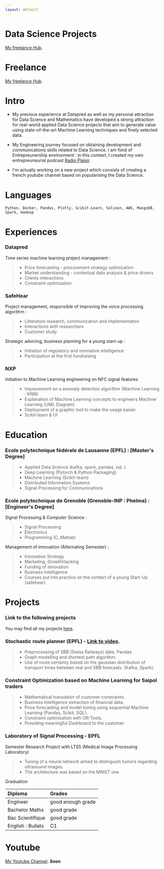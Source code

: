 ```yaml
---
layout: default
---
```


# Data Science Projects

[My freelance Hub](./projects.html).

# Freelance

[My freelance Hub](./freelance.html).

# Intro

- My previous experience at Datapred as well as my personal attraction for Data Science and Mathematics have developed a strong attraction for real-world applied Data Science projects that aim to generate value using state-of-the-art Machine Learning techniques and finely selected data.

- My Engineering journey focused on obtaining development and communications skills related to Data Science. I am fond of Entrepreunership environment : in this context, I created my own entrepreuneurial podcast [Radio Plaisir](https://www.youtube.com/channel/UCMYQsRyZQ1tSosW9qF9N4zg).

- I'm actually working on a new project which consists of creating a french youtube channel based on popularising the Data Science.

# Languages

```
Python, Docker, Pandas, Plotly, Scikit-Learn, Selinon, AWS, MangoDB, Spark, Hadoop
```

# Experiences

### Datapred

Time series machine learning project management :

> * Price forecasting - procurement strategy optimization
> * Market understanding - contextual data analysis & price drivers
> * Clients interactions
> * Constraint optimization

### SafeHear

Project management, responsible of improving the voice processing algorithm :

> * Litterature research, communication and implementation
> * Interactions with researchers
> * Customer study

Strategic advicing, business planning for a young start-up :

> * Initiation of regulatory and normative intelligence
> * Participation at the first fundraising

### NXP

Initiation to Machine Learning engineering on NFC signal features

> * Improvement on a anomaly detection algorithm (Machine Learning : KNN)
> * Explanation of Machine Learning concepts to engineers Machine Learning (UML Diagram)
> * Deployment of a graphic tool to make the usage easier.
> * Scikit-learn & UI

# Education

### Ecole polytechnique fédérale de Lausanne (EPFL) : [Master's Degree]

> * Applied Data Science (kafka, spark, pandas, sql..)
> * Deep Learning (Pytorch & Python Packaging)
> * Machine Learning (Scikit-learn)
> * Distributed Information Systems
> * Signal Processing for Communications

### Ecole polytechnique de Grenoble (Grenoble-INP : Phelma) : [Engineer's Degree]

Signal Processing & Computer Science :

> * Signal Processing
> * Electronics
> * Programming (C, Matlab)

Management of innovation (Alternating Semester) :

> * Innovation Strategy
> * Marketing, GrowthHacking
> * Funding of innovation
> * Business Intelligence
> * Courses put into practice on the context of a young Start-Up (safehear)

# Projects

### Link to the following projects

You may find all my projects [here](https://github.com/matthieusaussaye/Clustering-Movielens/commits?author=matthieusaussaye).

### Stochastic route planner (EPFL) - [Link to video](https://www.youtube.com/watch?v=Yy0noW0KA8k&feature=youtu.be).


> - Preprocessing of SBB (Swiss Railways) data. Pandas
> - Graph modelling and shortest path algorithm.
> - Use of route certainty based on the gaussian distribution of transport times between real and SBB forecasts. (Kafka, Spark).

### Constraint Optimization based on Machine Learning for Saipol traders

> - Mathematical translation of customer constraints.
> - Business Intelligence extraction of financial data.
> - Price forecasting and model tuning using sequential Machine Learning (Pandas, Scikit, SQL).
> - Constraint optimization with OR-Tools.
> - Providing meaningful Dashboard to the customer.

### Laboratory of Signal Processing - EPFL

Semester Research Project with LTS5 (Medical Image Processing Laboratory)

> * Tuning of a neural network aimed to distinguish tumors regarding ultrasound images.
> * The architecture was based on the MNIST one

Graduation

| Diploma          | Grades           |
|:-----------------|:-----------------|
| Engineer         | good enough grade|
| Bachelor Maths   | good grade       |
| Bac Scientifique | good grade       | 
| English : Bullats| C1               | 

# Youtube

[My Youtube Channel](https://www.youtube.com/channel/UCLUgCto6HzK2Dcrc9Trx17g).
**Soon**